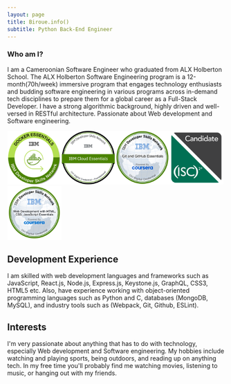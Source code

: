 ```yaml
---
layout: page
title: Biroue.info()
subtitle: Python Back-End Engineer 
---
```


### Who am I?

I am a Cameroonian Software Engineer who graduated from ALX Holberton School. The ALX Holberton Software Engineering program is a 12-month(70h/week) immersive program that engages technology enthusiasts and budding software engineering in various programs across in-demand tech disciplines to prepare them for a global career as a Full-Stack Developer.
I have a strong algorithmic background, highly driven and well-versed in RESTful architecture. Passionate about Web development and Software engineering.


<img title="1" src= "/assets/badges/1.png" height="125pt"><img title="2" src= "/assets/badges/2.png" height="125pt"><img title="3" src= "/assets/badges/3.png" height="125pt"><img title="4" src= "/assets/badges/4.png" height="125pt"><img title="5" src= "/assets/badges/5.png" height="125pt">

## Development Experience

I am skilled with web development languages and frameworks such as JavaScript, React.js, Node.js, Express.js, Keystone.js, GraphQL, CSS3, HTML5 etc. Also, have experience working with object-oriented programming languages such as Python and C, databases (MongoDB, MySQL), and industry tools such as (Webpack, Git, Github, ESLint).

## Interests

I'm very passionate about anything that has to do with technology, especially Web development and Software engineering. My hobbies include watching and playing sports, being outdoors, and reading up on anything tech. In my free time you'll probably find me watching movies, listening to music, or hanging out with my friends.
